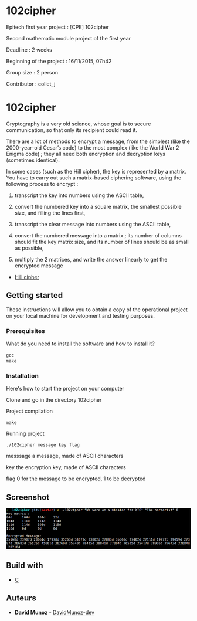 # 102cipher
Epitech first year project : [CPE] 102cipher

Second mathematic module project of the first year

Deadline : 2 weeks

Beginning of the project : 16/11/2015, 07h42

Group size : 2 person

Contributor : collet_j

# 102cipher

Cryptography is a very old science, whose goal is to secure communication, so that only its recipient could read it.

There are a lot of methods to encrypt a message, from the simplest (like the 2000-year-old Cesar’s code) to the
most complex (like the World War 2 Enigma code) ; they all need both encryption and decryption keys (sometimes
identical).

In some cases (such as the Hill cipher), the key is represented by a matrix.
You have to carry out such a matrix-based ciphering software, using the following process to encrypt :

1. transcript the key into numbers using the ASCII table,

2. convert the numbered key into a square matrix, the smallest possible size, and filling the lines first,

3. transcript the clear message into numbers using the ASCII table,

4. convert the numbered message into a matrix ; its number of columns should fit the key matrix size, and its
number of lines should be as small as possible,

5. multiply the 2 matrices, and write the answer linearly to get the encrypted message

* [Hill cipher](https://en.wikipedia.org/wiki/Hill_cipher)

## Getting started

These instructions will allow you to obtain a copy of the operational project on your local machine for development and testing purposes.

### Prerequisites

What do you need to install the software and how to install it?

```
gcc
make
```

### Installation

Here's how to start the project on your computer

Clone and go in the directory 102cipher

Project compilation

```
make
```

Running project

```
./102cipher message key flag
```

messsage  a message, made of ASCII characters

key       the encryption key, made of ASCII characters

flag      0 for the message to be encrypted, 1 to be decrypted

## Screenshot

![Screenshot](screenshot/screen.png)

## Build with

* [C](https://en.wikipedia.org/wiki/C_(programming_language))

## Auteurs

* **David Munoz** - [DavidMunoz-dev](https://github.com/davidmunoz-dev)
